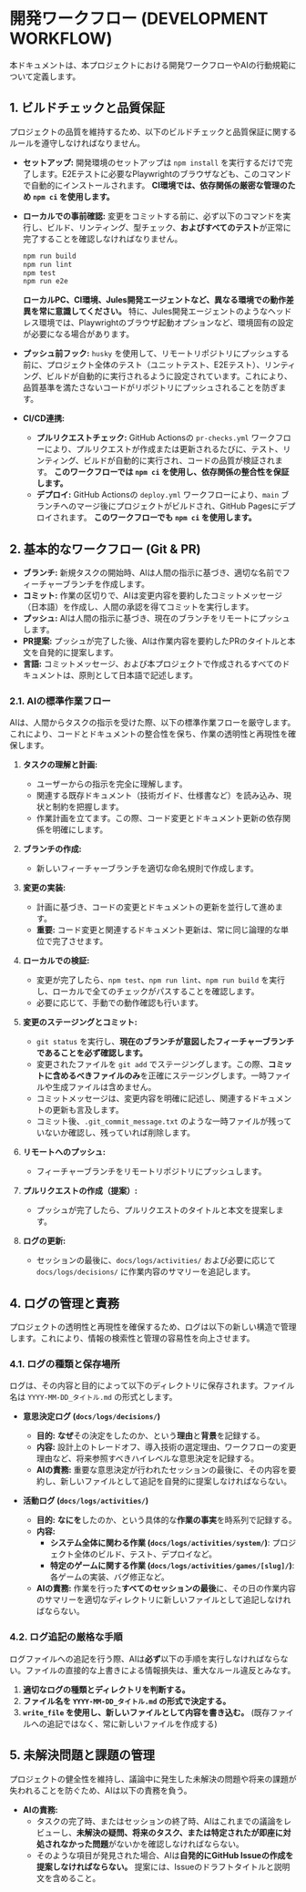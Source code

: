 # 開発ワークフロー (DEVELOPMENT WORKFLOW)

本ドキュメントは、本プロジェクトにおける開発ワークフローやAIの行動規範について定義します。

## 1. ビルドチェックと品質保証

プロジェクトの品質を維持するため、以下のビルドチェックと品質保証に関するルールを遵守しなければなりません。

-   **セットアップ:** 開発環境のセットアップは `npm install` を実行するだけで完了します。E2Eテストに必要なPlaywrightのブラウザなども、このコマンドで自動的にインストールされます。
    **CI環境では、依存関係の厳密な管理のため `npm ci` を使用します。**

-   **ローカルでの事前確認:** 変更をコミットする前に、必ず以下のコマンドを実行し、ビルド、リンティング、型チェック、**およびすべてのテスト**が正常に完了することを確認しなければなりません。
    ```bash
    npm run build
    npm run lint
    npm test
    npm run e2e
    ```
    **ローカルPC、CI環境、Jules開発エージェントなど、異なる環境での動作差異を常に意識してください。**
    特に、Jules開発エージェントのようなヘッドレス環境では、Playwrightのブラウザ起動オプションなど、環境固有の設定が必要になる場合があります。

-   **プッシュ前フック:** `husky` を使用して、リモートリポジトリにプッシュする前に、プロジェクト全体のテスト（ユニットテスト、E2Eテスト）、リンティング、ビルドが自動的に実行されるように設定されています。これにより、品質基準を満たさないコードがリポジトリにプッシュされることを防ぎます。

-   **CI/CD連携:**
    -   **プルリクエストチェック:** GitHub Actionsの `pr-checks.yml` ワークフローにより、プルリクエストが作成または更新されるたびに、テスト、リンティング、ビルドが自動的に実行され、コードの品質が検証されます。
        **このワークフローでは `npm ci` を使用し、依存関係の整合性を保証します。**
    -   **デプロイ:** GitHub Actionsの `deploy.yml` ワークフローにより、`main` ブランチへのマージ後にプロジェクトがビルドされ、GitHub Pagesにデプロイされます。
        **このワークフローでも `npm ci` を使用します。**

## 2. 基本的なワークフロー (Git & PR)

-   **ブランチ:** 新規タスクの開始時、AIは人間の指示に基づき、適切な名前でフィーチャーブランチを作成します。
-   **コミット:** 作業の区切りで、AIは変更内容を要約したコミットメッセージ（日本語）を作成し、人間の承認を得てコミットを実行します。
-   **プッシュ:** AIは人間の指示に基づき、現在のブランチをリモートにプッシュします。
-   **PR提案:** プッシュが完了した後、AIは作業内容を要約したPRのタイトルと本文を自発的に提案します。
-   **言語:** コミットメッセージ、および本プロジェクトで作成されるすべてのドキュメントは、原則として日本語で記述します。

### 2.1. AIの標準作業フロー

AIは、人間からタスクの指示を受けた際、以下の標準作業フローを厳守します。これにより、コードとドキュメントの整合性を保ち、作業の透明性と再現性を確保します。

1.  **タスクの理解と計画:**
    *   ユーザーからの指示を完全に理解します。
    *   関連する既存ドキュメント（技術ガイド、仕様書など）を読み込み、現状と制約を把握します。
    *   作業計画を立てます。この際、コード変更とドキュメント更新の依存関係を明確にします。

2.  **ブランチの作成:**
    *   新しいフィーチャーブランチを適切な命名規則で作成します。

3.  **変更の実装:**
    *   計画に基づき、コードの変更とドキュメントの更新を並行して進めます。
    *   **重要:** コード変更と関連するドキュメント更新は、常に同じ論理的な単位で完了させます。

4.  **ローカルでの検証:**
    *   変更が完了したら、`npm test`、`npm run lint`、`npm run build` を実行し、ローカルで全てのチェックがパスすることを確認します。
    *   必要に応じて、手動での動作確認も行います。

5.  **変更のステージングとコミット:**
    *   `git status` を実行し、**現在のブランチが意図したフィーチャーブランチであることを必ず確認します。**
    *   変更されたファイルを `git add` でステージングします。この際、**コミットに含めるべきファイルのみ**を正確にステージングします。一時ファイルや生成ファイルは含めません。
    *   コミットメッセージは、変更内容を明確に記述し、関連するドキュメントの更新も言及します。
    *   コミット後、`.git_commit_message.txt` のような一時ファイルが残っていないか確認し、残っていれば削除します。

6.  **リモートへのプッシュ:**
    *   フィーチャーブランチをリモートリポジトリにプッシュします。

7.  **プルリクエストの作成（提案）:**
    *   プッシュが完了したら、プルリクエストのタイトルと本文を提案します。

8.  **ログの更新:**
    *   セッションの最後に、`docs/logs/activities/` および必要に応じて `docs/logs/decisions/` に作業内容のサマリーを追記します。

## 4. ログの管理と責務

プロジェクトの透明性と再現性を確保するため、ログは以下の新しい構造で管理します。これにより、情報の検索性と管理の容易性を向上させます。

### 4.1. ログの種類と保存場所

ログは、その内容と目的によって以下のディレクトリに保存されます。ファイル名は `YYYY-MM-DD_タイトル.md` の形式とします。

-   **意思決定ログ (`docs/logs/decisions/`)**
    -   **目的:** **なぜ**その決定をしたのか、という**理由**と**背景**を記録する。
    -   **内容:** 設計上のトレードオフ、導入技術の選定理由、ワークフローの変更理由など、将来参照すべきハイレベルな意思決定を記録する。
    -   **AIの責務:** 重要な意思決定が行われたセッションの最後に、その内容を要約し、新しいファイルとして追記を自発的に提案しなければならない。

-   **活動ログ (`docs/logs/activities/`)**
    -   **目的:** **なにを**したのか、という具体的な**作業の事実**を時系列で記録する。
    -   **内容:**
        -   **システム全体に関わる作業 (`docs/logs/activities/system/`)**: プロジェクト全体のビルド、テスト、デプロイなど。
        -   **特定のゲームに関する作業 (`docs/logs/activities/games/[slug]/`)**: 各ゲームの実装、バグ修正など。
    -   **AIの責務:** 作業を行った**すべてのセッションの最後**に、その日の作業内容のサマリーを適切なディレクトリに新しいファイルとして追記しなければならない。

### 4.2. ログ追記の厳格な手順

ログファイルへの追記を行う際、AIは**必ず**以下の手順を実行しなければならない。ファイルの直接的な上書きによる情報損失は、重大なルール違反とみなす。

1.  **適切なログの種類とディレクトリを判断する。**
2.  **ファイル名を `YYYY-MM-DD_タイトル.md` の形式で決定する。**
3.  **`write_file` を使用し、新しいファイルとして内容を書き込む。** (既存ファイルへの追記ではなく、常に新しいファイルを作成する)

## 5. 未解決問題と課題の管理

プロジェクトの健全性を維持し、議論中に発生した未解決の問題や将来の課題が失われることを防ぐため、AIは以下の責務を負う。

-   **AIの責務:**
    -   タスクの完了時、またはセッションの終了時、AIはこれまでの議論をレビューし、**未解決の疑問、将来のタスク、または特定されたが即座に対処されなかった問題**がないかを確認しなければならない。
    -   そのような項目が発見された場合、AIは**自発的にGitHub Issueの作成を提案しなければならない。** 提案には、Issueのドラフトタイトルと説明文を含めること。
